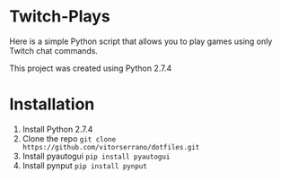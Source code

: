 # Twitch-Plays
Here is a simple Python script that allows you to play games using only Twitch chat commands.

This project was created using Python 2.7.4


# Installation
1. Install Python 2.7.4
2. Clone the repo
```git clone https://github.com/vitorserrano/dotfiles.git```
3. Install pyautogui
```pip install pyautogui```
4. Install pynput
```pip install pynput```

